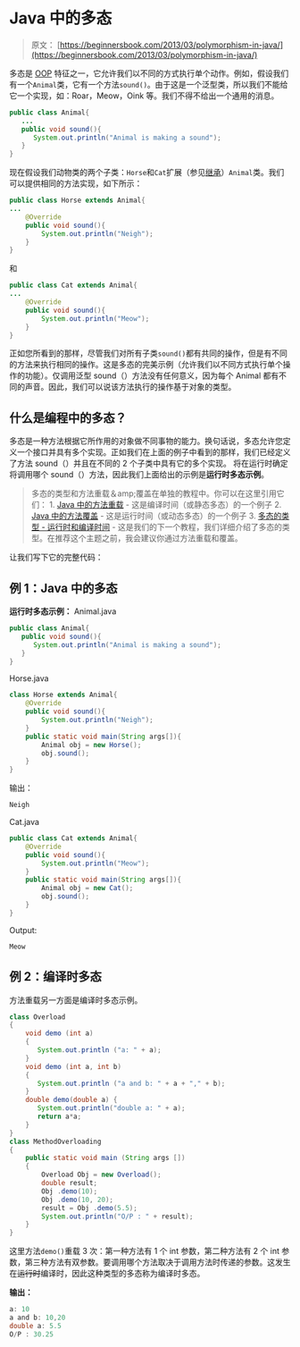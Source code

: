 # Java 中的多态

> 原文： [https://beginnersbook.com/2013/03/polymorphism-in-java/](https://beginnersbook.com/2013/03/polymorphism-in-java/)

多态是 [OOP](https://beginnersbook.com/2013/04/oops-concepts/) 特征之一，它允许我们以不同的方式执行单个动作。例如，假设我们有一个`Animal`类，它有一个方法`sound()`。由于这是一个泛型类，所以我们不能给它一个实现，如：Roar，Meow，Oink 等。我们不得不给出一个通用的消息。

```java
public class Animal{
   ...
   public void sound(){
      System.out.println("Animal is making a sound");   
   }
}
```

现在假设我们动物类的两个子类：`Horse`和`Cat`扩展（参见[继承](https://beginnersbook.com/2013/03/inheritance-in-java/)）`Animal`类。我们可以提供相同的方法实现，如下所示：

```java
public class Horse extends Animal{
...
    @Override
    public void sound(){
        System.out.println("Neigh");
    }
}
```

和

```java
public class Cat extends Animal{
...
    @Override
    public void sound(){
        System.out.println("Meow");
    }
}
```

正如您所看到的那样，尽管我们对所有子类`sound()`都有共同的操作，但是有不同的方法来执行相同的操作。这是多态的完美示例（允许我们以不同方式执行单个操作的功能）。仅调用泛型 sound（）方法没有任何意义，因为每个 Animal 都有不同的声音。因此，我们可以说该方法执行的操作基于对象的类型。

## 什么是编程中的多态？

多态是一种方法根据它所作用的对象做不同事物的能力。换句话说，多态允许您定义一个接口并具有多个实现。正如我们在上面的例子中看到的那样，我们已经定义了方法 sound（）并且在不同的 2 个子类中具有它的多个实现。
将在运行时确定将调用哪个 sound（）方法，因此我们上面给出的示例是**运行时多态示例**。

> 多态的类型和方法重载＆amp;覆盖在单独的教程中。你可以在这里引用它们：
> 1\. [Java 中的方法重载](https://beginnersbook.com/2013/05/method-overloading/) - 这是编译时间（或静态多态）的一个例子
> 2\. [Java 中的方法覆盖](https://beginnersbook.com/2014/01/method-overriding-in-java-with-example/) - 这是运行时间（或动态多态）的一个例子
> 3\. [多态的类型 - 运行时和编译时间](https://beginnersbook.com/2013/04/runtime-compile-time-polymorphism/) - 这是我们的下一个教程，我们详细介绍了多态的类型。在推荐这个主题之前，我会建议你通过方法重载和覆盖。

让我们写下它的完整代码：

## 例 1：Java 中的多态

**运行时多态示例：**
Animal.java

```java
public class Animal{
   public void sound(){
      System.out.println("Animal is making a sound");   
   }
}
```

Horse.java

```java
class Horse extends Animal{
    @Override
    public void sound(){
        System.out.println("Neigh");
    }
    public static void main(String args[]){
    	Animal obj = new Horse();
    	obj.sound();
    }
}
```

输出：

```java
Neigh
```

Cat.java

```java
public class Cat extends Animal{
    @Override
    public void sound(){
        System.out.println("Meow");
    }
    public static void main(String args[]){
    	Animal obj = new Cat();
    	obj.sound();
    }
}
```

Output:

```java
Meow
```

## 例 2：编译时多态

方法重载另一方面是编译时多态示例。

```java
class Overload
{
    void demo (int a)
    {
       System.out.println ("a: " + a);
    }
    void demo (int a, int b)
    {
       System.out.println ("a and b: " + a + "," + b);
    }
    double demo(double a) {
       System.out.println("double a: " + a);
       return a*a;
    }
}
class MethodOverloading
{
    public static void main (String args [])
    {
        Overload Obj = new Overload();
        double result;
        Obj .demo(10);
        Obj .demo(10, 20);
        result = Obj .demo(5.5);
        System.out.println("O/P : " + result);
    }
}
```

这里方法`demo()`重载 3 次：第一种方法有 1 个 int 参数，第二种方法有 2 个 int 参数，第三种方法有双参数。要调用哪个方法取决于调用方法时传递的参数。这发生在~~运行时~~编译时，因此这种类型的多态称为编译时多态。

**输出：**

```java
a: 10
a and b: 10,20
double a: 5.5
O/P : 30.25
```